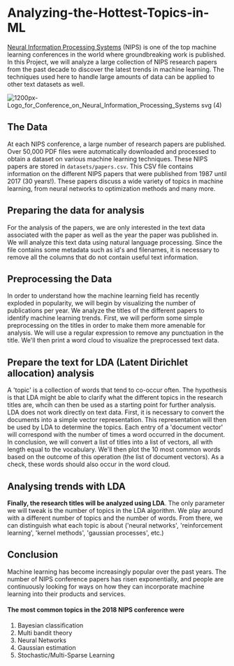 # Analyzing-the-Hottest-Topics-in-ML
[Neural Information Processing Systems](https://neurips.cc/About) (NIPS) is one of the top machine learning conferences in the world where groundbreaking work is published. In this Project, we will analyze a large collection of NIPS research papers from the past decade to discover the latest trends in machine learning. The techniques used here to handle large amounts of data can be applied to other text datasets as well.

![1200px-Logo_for_Conference_on_Neural_Information_Processing_Systems svg (4)](https://user-images.githubusercontent.com/65482013/83345754-4fc29300-a334-11ea-9c4a-b1bceb93413d.jpg)

## The Data

At each NIPS conference, a large number of research papers are published. Over 50,000 PDF files were automatically downloaded and processed to obtain a dataset on various machine learning techniques. These NIPS papers are stored in <code>datasets/papers.csv</code>. This CSV file contains information on the different NIPS papers that were published from 1987 until 2017 (30 years!). These papers discuss a wide variety of topics in machine learning, from neural networks to optimization methods and many more.

## Preparing the data for analysis

For the analysis of the papers, we are only interested in the text data associated with the paper as well as the year the paper was published in. We will analyze this text data using natural language processing. Since the file contains some metadata such as id's and filenames, it is necessary to remove all the columns that do not contain useful text information.

## Preprocessing the Data

In order to understand how the machine learning field has recently exploded in popularity, we will begin by visualizing the number of publications per year. We analyze the titles of the different papers to identify machine learning trends. First, we will perform some simple preprocessing on the titles in order to make them more amenable for analysis. We will use a regular expression to remove any punctuation in the title. We'll then print a word cloud to visualize the preprocessed text data.

## Prepare the text for LDA (Latent Dirichlet allocation) analysis

A 'topic' is a collection of words that tend to co-occur often. The hypothesis is that LDA might be able to clarify what the different topics in the research titles are, whcih can then be used as a starting point for further analysis.
LDA does not work directly on text data. First, it is necessary to convert the documents into a simple vector representation. This representation will then be used by LDA to determine the topics. Each entry of a 'document vector' will correspond with the number of times a word occurred in the document. In conclusion, we will convert a list of titles into a list of vectors, all with length equal to the vocabulary. We'll then plot the 10 most common words based on the outcome of this operation (the list of document vectors). As a check, these words should also occur in the word cloud.

## Analysing trends with LDA

**Finally, the research titles will be analyzed using LDA**. The only parameter we will tweak is the number of topics in the LDA algorithm. We play around with a different number of topics and the number of words. From there, we can distinguish what each topic is about ('neural networks', 'reinforcement learning', 'kernel methods', 'gaussian processes', etc.)

## Conclusion

Machine learning has become increasingly popular over the past years. The number of NIPS conference papers has risen exponentially, and people are continuously looking for ways on how they can incorporate machine learning into their products and services.

#### The most common topics in the 2018 NIPS conference were
1. Bayesian classification
2. Multi bandit theory
3. Neural Networks
4. Gaussian estimation
5. Stochastic/Multi-Sparse Learning
